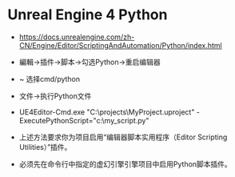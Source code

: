 # Unreal Engine 4 Python
- https://docs.unrealengine.com/zh-CN/Engine/Editor/ScriptingAndAutomation/Python/index.html

- 編輯->插件->脚本->勾选Python->重启编辑器
- ~ 选择cmd/python
- 文件->执行Python文件
- UE4Editor-Cmd.exe "C:\projects\MyProject.uproject" -ExecutePythonScript="c:\my_script.py"
- 上述方法要求你为项目启用“编辑器脚本实用程序（Editor Scripting Utilities）”插件。
- 必须先在命令行中指定的虚幻引擎引擎项目中启用Python脚本插件。
